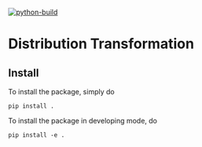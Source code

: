 [![python-build](https://github.com/ihmeuw-msca/distrx/workflows/python-build/badge.svg)](https://github.com/ihmeuw-msca/distrx/actions)

# Distribution Transformation


## Install

To install the package, simply do
```
pip install .
```
To install the package in developing mode, do
```
pip install -e .
```